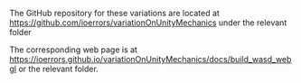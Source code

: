 
<p>The GitHub repository for these variations are located at <a href="https://github.com/ioerrors/variationOnUnityMechanics">https://github.com/ioerrors/variationOnUnityMechanics</a> under the relevant folder</p>

<p>The corresponding web page is at <a href="https://ioerrors.github.io/variationOnUnityMechanics/build_wasd_webgl">https://ioerrors.github.io/variationOnUnityMechanics/docs/build_wasd_webgl</a> or the relevant folder.</p>
